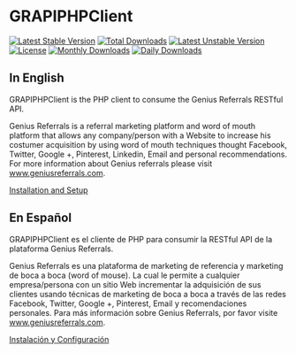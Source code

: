 GRAPIPHPClient
==============

[![Latest Stable Version](https://poser.pugx.org/geniusreferrals/gr-api-php-client/v/stable.png)](https://packagist.org/packages/geniusreferrals/gr-api-php-client)
[![Total Downloads](https://poser.pugx.org/geniusreferrals/gr-api-php-client/downloads.png)](https://packagist.org/packages/geniusreferrals/gr-api-php-client)
[![Latest Unstable Version](https://poser.pugx.org/geniusreferrals/gr-api-php-client/v/unstable.png)](https://packagist.org/packages/geniusreferrals/gr-api-php-client)
[![License](https://poser.pugx.org/geniusreferrals/gr-api-php-client/license.png)](https://packagist.org/packages/geniusreferrals/gr-api-php-client)
[![Monthly Downloads](https://poser.pugx.org/geniusreferrals/gr-api-php-client/d/monthly.png)](https://packagist.org/packages/geniusreferrals/gr-api-php-client)
[![Daily Downloads](https://poser.pugx.org/geniusreferrals/gr-api-php-client/d/daily.png)](https://packagist.org/packages/geniusreferrals/gr-api-php-client)


In English
-----------

GRAPIPHPClient is the PHP client to consume the Genius Referrals RESTful API.

Genius Referrals is a referral marketing platform and word of mouth platform that allows 
any company/person with a Website to increase his costumer acquisition by using word of mouth techniques thought 
Facebook, Twitter, Google +, Pinterest, Linkedin, Email and personal recommendations.  For more information about Genius referrals please visit www.geniusreferrals.com.

[Installation and Setup](resources/doc/index.en.md)


En Español
-----------

GRAPIPHPClient es el cliente de PHP para consumir la RESTful API de la plataforma Genius Referrals.

Genius Referrals es una plataforma de marketing de referencia y marketing de boca a boca (word of mouse). La cual le permite a cualquier 
empresa/persona con un sitio Web incrementar la adquisición de sus clientes usando técnicas de marketing de boca a boca a través de las redes
Facebook, Twitter, Google +, Pinterest, Email y recomendaciones personales. Para más información sobre Genius Referrals, por favor visite www.geniusreferrals.com.

[Instalación y Configuración](resources/doc/index.es.md)
